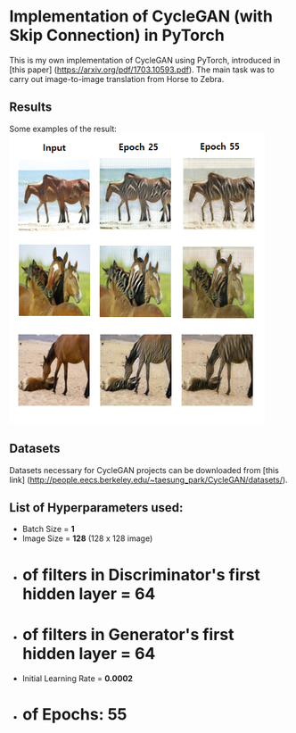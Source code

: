 # Implementation of CycleGAN (with Skip Connection) in PyTorch

This is my own implementation of CycleGAN using PyTorch, introduced in [this paper] (https://arxiv.org/pdf/1703.10593.pdf).
The main task was to carry out image-to-image translation from Horse to Zebra.

## Results

Some examples of the result:
<img src="notebook_images/skip_A2B.png">

## Datasets

Datasets necessary for CycleGAN projects can be downloaded from [this link] (http://people.eecs.berkeley.edu/~taesung_park/CycleGAN/datasets/).

## List of Hyperparameters used:

* Batch Size = **1**
* Image Size = **128**  (128 x 128 image)
* # of filters in Discriminator's first hidden layer = **64**
* # of filters in Generator's first hidden layer = **64**
* Initial Learning Rate = **0.0002**
* # of Epochs: **55**

